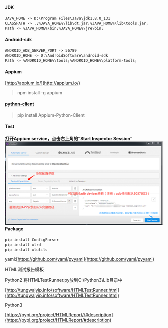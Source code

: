 #### JDK

```
JAVA_HOME -> D:\Program Files\Java\jdk1.8.0_131
CLASSPATH -> .;%JAVA_HOME%\lib\dt.jar;%JAVA_HOME%\lib\tools.jar;
Path -> %JAVA_HOME%\bin;%JAVA_HOME%\jre\bin;
```

#### Android-sdk

```
ANDROID_ADB_SERVER_PORT -> 56789
ANDROID_HOME -> D:\AndroidSoftware\android-sdk
Path -> %ANDROID_HOME%\tools;%ANDROID_HOME%\platform-tools;
```

#### Appium

[http://appium.io/](http://appium.io/)

> npm install -g appium

#### [**python-client**](https://github.com/appium/python-client)

> pip install Appium-Python-Client

#### Test

#### 打开Appium service，点击右上角的“Start Inspector Session”![](/assets/Appium/appium_test_evn.png)Package

```
pip install ConfigParser
pip install xlrd
pip install xlutils
```

yaml:[https://github.com/yaml/pyyaml](https://github.com/yaml/pyyaml)

HTML测试报告模板

Python2  将HTMLTestRunner.py放到C:\Python3\Lib目录中

[http://tungwaiyip.info/software/HTMLTestRunner.html](http://tungwaiyip.info/software/HTMLTestRunner.html)

Python3

[https://pypi.org/project/HTMLReport/\#description](https://pypi.org/project/HTMLReport/#description)

